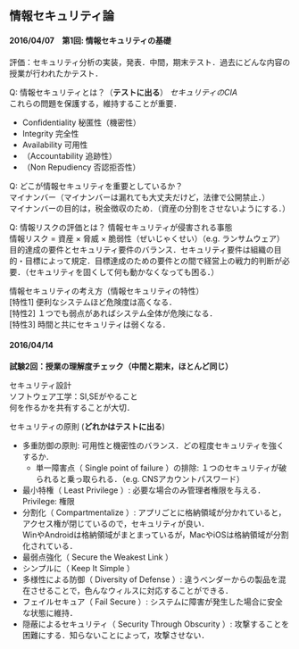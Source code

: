 ## 情報セキュリティ論

#### 2016/04/07　第1回: 情報セキュリティの基礎
評価：セキュリティ分析の実装，発表．中間，期末テスト．過去にどんな内容の授業が行われたかテスト．

Q: 情報セキュリティとは？（**テストに出る**）
*セキュリティのCIA*  
これらの問題を保護する，維持することが重要．  
- Confidentiality 秘匿性（機密性）
- Integrity 完全性
- Availability 可用性
- （Accountability 追跡性）
- （Non Repudiency 否認拒否性）

Q: どこが情報セキュリティを重要としているか？  
マイナンバー（マイナンバーは漏れても大丈夫だけど，法律で公開禁止．）  
マイナンバーの目的は，税金徴収のため．（資産の分割をさせないようにする．）

Q: 情報リスクの評価とは？
情報セキュリティが侵害される事態   
情報リスク = 資産 × 脅威 × 脆弱性（ぜいじゃくせい）（e.g. ランサムウェア）  
目的達成の要件とセキュリティ要件のバランス．セキュリティ要件は組織の目的・目標によって規定．目標達成のための要件との間で経営上の戦力的判断が必要．（セキュリティを固くして何も動かなくなっても困る．）

情報セキュリティの考え方（情報セキュリティの特性）  
[特性1] 便利なシステムほど危険度は高くなる．  
[特性2] １つでも弱点があればシステム全体が危険になる．  
[特性3] 時間と共にセキュリティは弱くなる．


#### 2016/04/14
**試験2回：授業の理解度チェック（中間と期末，ほとんど同じ）**  

セキュリティ設計  
ソフトウェア工学：SI,SEがやること  
何を作るかを共有することが大切．  

セキュリティの原則  (**どれかはテストに出る**)
- 多重防御の原則: 可用性と機密性のバランス．どの程度セキュリティを強くするか．  
  - 単一障害点（ Single point of failure ）の排除: １つのセキュリティが破られると乗っ取られる．（e.g. CNSアカウントパスワード）  
- 最小特権（ Least Privilege ）: 必要な場合のみ管理者権限を与える．Privilege: 権限  
- 分割化（ Compartmentalize ）: アプリごとに格納領域が分かれていると，アクセス権が閉じているので，セキュリティが良い．  
WinやAndroidは格納領域がまとまっているが，MacやiOSは格納領域が分割化されている．  
- 最弱点強化（ Secure the Weakest Link ）
- シンプルに（ Keep It Simple ）
- 多様性による防御（ Diversity of Defense ）: 違うベンダーからの製品を混在させることで，色んなウィルスに対応することができる．  
- フェイルセキュア（ Fail Secure ）: システムに障害が発生した場合に安全な状態に維持．
- 隠蔽によるセキュリティ（ Security Through Obscurity ）: 攻撃することを困難にする．知らないことによって，攻撃させない．  
